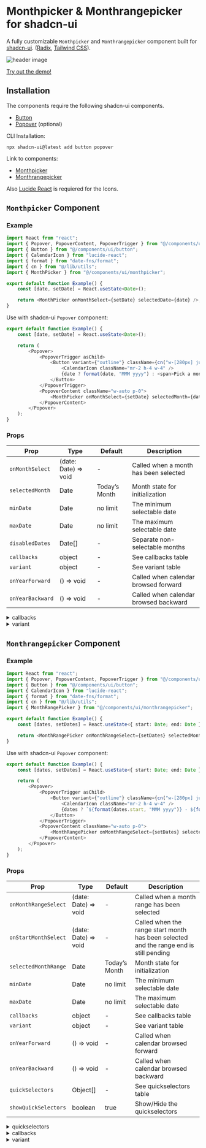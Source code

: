 # Monthpicker & Monthrangepicker for shadcn-ui

A fully customizable `Monthpicker` and `Monthrangepicker` component built for [shadcn-ui](https://ui.shadcn.com/).
([Radix](https://www.radix-ui.com/), [Tailwind CSS](https://tailwindcss.com/)).

![header image](https://cdn.discordapp.com/attachments/417049193484517379/1277552126922461236/Monatsauswahl.webp?ex=66cd94a2&is=66cc4322&hm=a812c46b42539941cb0a490e0c68c53720f34a082ef152bb4a3e97b4fe9a7c7b&)

[Try out the demo!](https://greenk-demos.vercel.app/monthpickers)

## Installation

The components require the following shadcn-ui components.

-   [Button](https://ui.shadcn.com/docs/components/button)
-   [Popover](https://ui.shadcn.com/docs/components/popover) (optional)

CLI Installation:

```
npx shadcn-ui@latest add button popover
```

Link to components:

-   [Monthpicker](https://github.com/gr3enk/shadcn-ui-monthpicker/blob/main/src/components/ui/monthpicker.tsx)
-   [Monthrangepicker](https://github.com/gr3enk/shadcn-ui-monthpicker/blob/main/src/components/ui/monthrangepicker.tsx)

Also [Lucide React](https://lucide.dev/guide/packages/lucide-react) is requiered for the Icons.

## `Monthpicker` Component

### Example

```typescript
import React from "react";
import { Popover, PopoverContent, PopoverTrigger } from "@/components/ui/popover";
import { Button } from "@/components/ui/button";
import { CalendarIcon } from "lucide-react";
import { format } from "date-fns/format";
import { cn } from "@/lib/utils";
import { MonthPicker } from "@/components/ui/monthpicker";

export default function Example() {
    const [date, setDate] = React.useState<Date>();

    return <MonthPicker onMonthSelect={setDate} selectedDate={date} />;
}
```

Use with shadcn-ui `Popover` component:

```typescript
export default function Example() {
    const [date, setDate] = React.useState<Date>();

    return (
        <Popover>
            <PopoverTrigger asChild>
                <Button variant={"outline"} className={cn("w-[280px] justify-start text-left font-normal", !date && "text-muted-foreground")}>
                    <CalendarIcon className="mr-2 h-4 w-4" />
                    {date ? format(date, "MMM yyyy") : <span>Pick a month</span>}
                </Button>
            </PopoverTrigger>
            <PopoverContent className="w-auto p-0">
                <MonthPicker onMonthSelect={setDate} selectedMonth={date} />
            </PopoverContent>
        </Popover>
    );
}
```

### Props

| Prop             | Type                 | Default       | Description                           |
| ---------------- | -------------------- | ------------- | ------------------------------------- |
| `onMonthSelect`  | (date: Date) => void | -             | Called when a month has been selected |
| `selectedMonth`  | Date                 | Today’s Month | Month state for initialization        |
| `minDate`        | Date                 | no limit      | The minimum selectable date           |
| `maxDate`        | Date                 | no limit      | The maximum selectable date           |
| `disabledDates`  | Date[]               | -             | Separate non-selectable months        |
| `callbacks`      | object               | -             | See callbacks table                   |
| `variant`        | object               | -             | See variant table                     |
| `onYearForward`  | () => void           | -             | Called when calendar browsed forward  |
| `onYearBackward` | () => void           | -             | Called when calendar browsed backward |

<details>
  <summary>callbacks</summary>
| Prop         | Type                     | Description                       |
| ------------ | ------------------------ | --------------------------------- |
| `yearLabel`  | (year: number) => string | Used for styling the Year Label   |
| `monthLabel` | (month: Month)           | Used for styling the Month Labels |

```typescript
type Month = { number: number; name: string };
```

</details>
<details>
  <summary>variant</summary>

| Prop       | Type                                             | Description                                                                             |
| ---------- | ------------------------------------------------ | --------------------------------------------------------------------------------------- |
| `calendar` | {`main: ButtonVariant, selected: ButtonVariant`} | Styling for the Month-buttons. `main` for non-selected & `selected` for selected Button |
| `chevrons` | ButtonVariant                                    | Styling for the backward- & forward-chevron buttons                                     |

```typescript
type ButtonVariant = "default" | "outline" | "ghost" | "link" | "destructive" | "secondary" | null | undefined;
```

</details>

## `Monthrangepicker` Component

### Example

```typescript
import React from "react";
import { Popover, PopoverContent, PopoverTrigger } from "@/components/ui/popover";
import { Button } from "@/components/ui/button";
import { CalendarIcon } from "lucide-react";
import { format } from "date-fns/format";
import { cn } from "@/lib/utils";
import { MonthRangePicker } from "@/components/ui/monthrangepicker";

export default function Example() {
    const [dates, setDates] = React.useState<{ start: Date; end: Date }>();

    return <MonthRangePicker onMonthRangeSelect={setDates} selectedMonthRange={dates} />;
}
```

Use with shadcn-ui `Popover` component:

```typescript
export default function Example() {
    const [dates, setDates] = React.useState<{ start: Date; end: Date }>();

    return (
        <Popover>
            <PopoverTrigger asChild>
                <Button variant={"outline"} className={cn("w-[280px] justify-start text-left font-normal", !date && "text-muted-foreground")}>
                    <CalendarIcon className="mr-2 h-4 w-4" />
                    {dates ? `${format(dates.start, "MMM yyyy")} - ${format(dates.end, "MMM yyyy")}` : <span>Pick a month range</span>}
                </Button>
            </PopoverTrigger>
            <PopoverContent className="w-auto p-0">
                <MonthRangePicker onMonthRangeSelect={setDates} selectedMonthRange={dates} />
            </PopoverContent>
        </Popover>
    );
}
```

### Props

| Prop                 | Type                 | Default       | Description                                                                            |
| -------------------- | -------------------- | ------------- | -------------------------------------------------------------------------------------- |
| `onMonthRangeSelect` | (date: Date) => void | -             | Called when a month range has been selected                                            |
| `onStartMonthSelect` | (date: Date) => void | -             | Called when the range start month has been selected and the range end is still pending |
| `selectedMonthRange` | Date                 | Today’s Month | Month state for initialization                                                         |
| `minDate`            | Date                 | no limit      | The minimum selectable date                                                            |
| `maxDate`            | Date                 | no limit      | The maximum selectable date                                                            |
| `callbacks`          | object               | -             | See callbacks table                                                                    |
| `variant`            | object               | -             | See variant table                                                                      |
| `onYearForward`      | () => void           | -             | Called when calendar browsed forward                                                   |
| `onYearBackward`     | () => void           | -             | Called when calendar browsed backward                                                  |
| `quickSelectors`     | Object[]             | -             | See quickselectors table                                                               |
| `showQuickSelectors` | boolean              | true          | Show/Hide the quickselectors                                                           |

<details>
  <summary>quickselectors</summary>

| Prop         | Type                              | Description                                  |
| ------------ | --------------------------------- | -------------------------------------------- |
| `label`      | string                            | Label for the button                         |
| `startMonth` | Date                              | Date for the range start month               |
| `endMonth`   | Date                              | Date for the range end month                 |
| `variant`    | ButtonVariant                     | variant for the button                       |
| `onClick`    | (selector: QuickSelector) => void | Called when quick selection has been clicked |

</details>

<details>
  <summary>callbacks</summary>

| Prop         | Type                     | Description                       |
| ------------ | ------------------------ | --------------------------------- |
| `yearLabel`  | (year: number) => string | Used for styling the Year Label   |
| `monthLabel` | (month: Month)           | Used for styling the Month Labels |

```typescript
type Month = { number: number; name: string; yearOffset: number }; // yearOffset = 0 on the left calendar and 1 on the right side calendar
```

</details>

<details>
  <summary>variant</summary>

| Prop       | Type                                             | Description                                                                             |
| ---------- | ------------------------------------------------ | --------------------------------------------------------------------------------------- |
| `calendar` | {`main: ButtonVariant, selected: ButtonVariant`} | Styling for the Month-buttons. `main` for non-selected & `selected` for selected Button |
| `chevrons` | ButtonVariant                                    | Styling for the backward- & forward-chevron buttons                                     |

```typescript
type ButtonVariant = "default" | "outline" | "ghost" | "link" | "destructive" | "secondary" | null | undefined;
```

</details>
